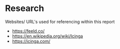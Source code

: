# Research
Websites/ URL's used for referencing within this report

* https://feeld.co/
* https://en.wikipedia.org/wiki/Icinga
* https://icinga.com/
